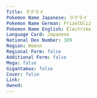 ```yaml
---
﻿Title: ラクライ
Pokemon Name Japanese: ラクライ
Pokemon Name German: Frizelbliz
Pokemon Name English: Electrike
Language Card: Japanese
National Dex Number: 309
Region: Hoenn
Regional Form: false
Additional Form: false
Mega: false
Gigantamax: false
Cover: false
Link: 
Owned: 
---
```

